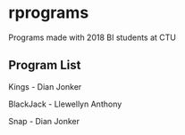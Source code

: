 # rprograms

Programs made with 2018 BI students at CTU

## Program List
Kings - Dian Jonker

BlackJack - Llewellyn Anthony

Snap - Dian Jonker
